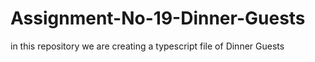 # Assignment-No-19-Dinner-Guests
in this repository we are creating a typescript file of Dinner Guests
